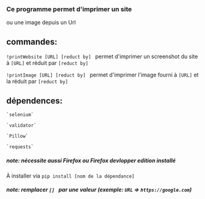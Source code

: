 ### Ce programme permet d'imprimer un site 
ou une image depuis un Url


## commandes:
`!printWebsite [URL] [reduct by] ` permet d'imprimer un screenshot du site à `[URL]` et réduit par `[reduct by]`

`!printImage [URL] [reduct by] ` permet d'imprimer l'image fourni à `[URL]` et la réduit par `[reduct by]`


## dépendences: 

    `selenium`

    `validator`

    `Pillow`

    `requests`

##### note:  nécessite aussi _Firefox_ ou _Firefox devlopper edition_ installé

À installer via `pip install [nom de la dépendance]`


##### note:  remplacer `[] ` par une valeur (exemple: `URL` => `https://google.com`) 
